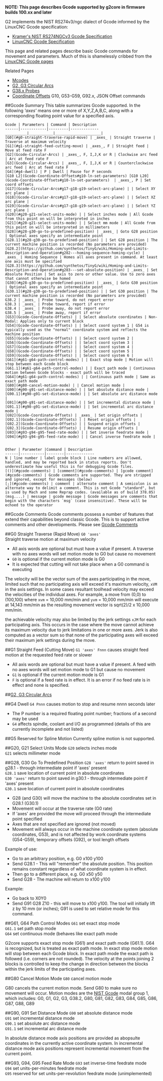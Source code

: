 **NOTE: This page describes Gcode supported by g2core in firmware builds 100.xx and later**<br>

G2 implements the NIST RS274v3/ngc dialect of Gcode informed by the LinuxCNC Gcode specification:
- [Kramer's NIST RS274NGCv3 Gcode Specification](http://technisoftdirect.com/catalog/download/RS274NGC_3.pdf)
- [LinuxCNC Gcode Specification](http://www.linuxcnc.org/docs/2.4/html/gcode_main.html)<br>

This page and related pages describe basic Gcode commands for movement and parameters. Much of this is shamelessly cribbed from the [LinuxCNC Gcode pages](http://linuxcnc.org/docs/html/gcode/g-code.html)<br>

Related Pages
- [Mcodes](Mcodes)
- [G2, G3 Circular Arcs](Gcode-Circular-Arcs)
- [G38.x Probes](Gcode-Probes)
- [Coordinate Offsets](Gcode-Coordinate-Offsets) G10, G53-G59, G92.x, JSON Offset commands

##Gcode Summary 
This table summarizes Gcode supported. In the following _'axes'_ means one or more of X,Y,Z,A,B,C, along with a corresponding floating point value for a specified axis.

	Gcode | Parameters | Command | Description
	------|------------|---------|-------------
	__________|___________|_____________________|
	[G0](#g0-straight-traverse-rapid-move) | _axes_ | Straight traverse | Traverse at maximum velocity
	[G1](#g1-straight-feed-cutting-move) | _axes_, F | Straight feed | Move at feed rate F
	[G2](Gcode-Circular-Arcs) | _axes_, F, I,J,K or R | Clockwise arc feed | Arc at feed rate F
	[G3](Gcode-Circular-Arcs) | _axes_, F, I,J,K or R | Counterclockwise arc feed | Arc at feed rate F
	[G4](#g4-dwell) | P | Dwell | Pause for P seconds
	[G10 L2](Gcode-Coordinate-Offsets#g10-ln-set-parameters) [G10 L20](Gcode-Coordinate-Offsets#g10-ln-set-parameters)  | _axes_, P | Set coord offsets
	[G17](Gcode-Circular-Arcs#g17-g18-g19-select-arc-plane) | | Select XY arc plane |
	[G18](Gcode-Circular-Arcs#g17-g18-g19-select-arc-plane) | | Select XZ arc plane |
	[G19](Gcode-Circular-Arcs#g17-g18-g19-select-arc-plane) | | Select YZ arc plane |
	[G20](#g20-g21-select-units-mode) | | Select inches mode | All Gcode from this point on will be interpreted in inches
	[G21](#g20-g21-select-units-mode) | | Select mm mode | All Gcode from this point on will be interpreted in millimeters
	[G28](#g28-g30-go-to-predefined-position) | _axes_ | Goto G28 position | Optional axes specify an intermediate point
	[G28.1](#g28-g30-go-to-predefined-position) | | Set G28 position | The current machine position is recorded (No parameters are provided)
	[G28.2](https://github.com/synthetos/TinyG/wiki/Homing-and-Limits-Description-and-Operation#g282---homing-sequence-homing-cycle) | _axes_ | Homing Sequence | Homes all axes present in command. At least one axis must be specified
	[G28.3](https://github.com/synthetos/TinyG/wiki/Homing-and-Limits-Description-and-Operation#g283---set-absolute-position) | _axes_ | Set Absolute Position | Set axis to zero or other value. Use to zero axes that cannot otherwise be homed
	[G30](#g28-g30-go-to-predefined-position) | _axes_ | Goto G30 position | Optional axes specify an intermediate point
	[G30.1](#g28-g30-go-to-predefined-position) | | Set G30 position | The current machine position is recorded (No parameters are provided)
	G38.2 | _axes_ | Probe toward, do not report error 
	G38.3 | _axes_ | Probe toward, report if error 
	G38.4 | _axes_ | Probe away, do not report error 
	G38.5 | _axes_ | Probe away, report if error 
	[G53](Gcode-Coordinate-Offsets) | | Select absolute coordinates | Non-Modal: Applies only to current block
	[G54](Gcode-Coordinate-Offsets) | | Select coord system 1 | G54 is typically used as the "normal" coordinate system and reflects the machine position
	[G55](Gcode-Coordinate-Offsets) | | Select coord system 2 |
	[G56](Gcode-Coordinate-Offsets) | | Select coord system 3 |
	[G57](Gcode-Coordinate-Offsets) | | Select coord system 4 |
	[G58](Gcode-Coordinate-Offsets) | | Select coord system 5 |
	[G59](Gcode-Coordinate-Offsets) | | Select coord system 6 |
	[G61](#g61-g64-path-control-modes) | | Exact stop mode | Motion will stop between each Gcode block
	[G61.1](#g61-g64-path-control-modes) | | Exact path mode | Continuous motion between Gcode blocks - exact path will be traced
	[G64](#g61-g64-path-control-modes) | | Continuous path mode | Same as exact path mode 
	[G80](#g80-cancel-motion-mode) | | Cancel motion mode |
	[G90](#g90-g91-set-distance-mode) | | Set absolute distance mode |
	[G90.1](#g90-g91-set-distance-mode) | | Set absolute arc distance mode |
	[G91](#g90-g91-set-distance-mode) | | Set incremental distance mode |
	[G91.1](#g90-g91-set-distance-mode) | | Set incremental arc distance mode |
	[G92](Gcode-Coordinate-Offsets) | _axes_ | Set origin offsets |
	[G92.1](Gcode-Coordinate-Offsets) | | Reset origin offsets |
	[G92.2](Gcode-Coordinate-Offsets) | | Suspend origin offsets |
	[G92.3](Gcode-Coordinate-Offsets) | | Resume origin offsets |
	[G93](#g93-g94-g95-feed-rate-mode) | | Set inverse feedrate mode |
	[G94](#g93-g94-g95-feed-rate-mode) | | Cancel inverse feedrate mode |


 	Other | Parameter |Command | Description
	------|-----------|--------|-------------
	N | line number | label gcode block | Line numbers are allowed, handled, and may be reported back in status reports. Don't underestimate how useful this is for debugging Gcode files.
	[()](#gcode-comments) | [comment](#gcode-comments) | [gcode comment](#gcode-comments) | Gcode comments are supported. They are stripped and ignored, except for messages (below)
	[;](#gcode-comments) | comment | alternate comment | A semicolon is an alternate way to delimit a comment. This is not Gcode "standard", but is used by Mach and some Reprap codes. (available as of build 378.05)
	(msg....) | message | gcode message | Gcode messages are comments that begin with the characters `msg` (case insensitive). These will be echoed to the operator 

##Gcode Comments
Gcode comments possess a number of features that extend their capabilities beyond classic Gcode. This is to support active comments and other developments. Please see [Gcode Comments](JSON-Active-Comments#gcode-comments)

##G0 Straight Traverse (Rapid Move)
`G0 'axes'`<br>
Straight traverse motion at maximum velocity

- All axis words are optional but must have a value if present. A traverse with no axes words will set motion mode to G0 but cause no movement
- `G0` is optional if the current motion mode is G0
- It is expected that cutting will not take place when a G0 command is executing

The velocity will be the vector sum of the axes participating in the move, limited such that no participating axis will exceed it's maximum velocity, `xVM` in the axis settings. In some cases resultant toolhead velocity may exceed the velocities of the individual axes. For example, a move from (0,0) to (100,100) where `xvm` = 10,000 mm/min and `yvm` = 10,000 mm/min will execute at 14,143 mm/min as the resulting movement vector is sqrt(2)/2 x 10,000 mm/min.

the achievable velocity may also be limited by the jerk settings `xJM` for each participating axis. This occurs in the case where the move cannot achieve its maximum velocity due to jerk limitations in one or more axes. Jerk is also computed as a vector sum so that none of the participating axes will exceed their maximum jerk settings during the move.

##G1 Straight Feed (Cutting Move)
`G1 'axes' Fnnn` causes straight feed motion at the requested feed rate or slower

- All axis words are optional but must have a value if present. A feed with no axes words will set motion mode to G1 but cause no movement
- `G1` is optional if the current motion mode is G1
- `F` is optional if a feed rate is in effect. It is an error if no feed rate is in effect and none is specified.

##[G2, G3 Circular Arcs](Gcode-Circular-Arcs)

##G4 Dwell
`G4 Pnnn` causes motion to stop and resume nnnn seconds later

- The P number is a required floating point number; fractions of a second may be used
- `G4` affects spindle, coolant and I/O as programmed (details of this are currently incomplete and not listed)

##G5 Reserved for Spline Motion
Currently spline motion is not supported.

##G20, G21 Select Units Mode
`G20` selects inches mode<br>
`G21` selects millimeter mode<br>

##G28, G30 Go To Predefined Position
`G28 'axes'` return to point saved in g28.1 - through intermediate point if 'axes' present<br>
`G28.1` save location of current point in absolute coordinates<br>
`G30 'axes'` return to point saved in g30.1 - through intermediate point if 'axes' present<br>
`G30.1` save location of current point in absolute coordinates<br>

- G28 (and G30) will move the machine to the absolute coordinates set in G28.1 (G30.1)
- Movement will occur at the traverse rate (G0 rate) 
- If 'axes' are provided the move will proceed through the intermediate point specified
- Axes that are not specified are ignored (not moved) 
- Movement will always occur in the machine coordinate system (absolute coordinates, G53), and is not affected by work coordinate systems (G54-G59), temporary offsets (G92), or tool length offsets 

Example of use: 

- Go to an arbitrary position, e.g. G0 x100 y100 
- Send G28.1  - This will "remember" the absolute position. This position remains constant regardless of what coordinate system is in effect. 
- Then go to a different place, e.g. G0 x50 y50
- Send G28  - The machine will return to x100 y100

Example:
- Go back to X0Y0
- Send G91 G28 Z10 - this will move to x100 y100. The tool will initially lift z by 10 mm (or inches); G91 is used to set relative mode for this command. 

##G61, G64 Path Control Modes
`G61` set exact stop mode<br>
`G61.1` set path stop mode<br>
`G64` set continuous mode (behaves like exact path mode<br>

G2core supports exact stop mode (G61) and exact path mode (G61.1). G64 is recognized, but is treated as exact path mode. In exact stop mode motion will stop between each Gcode block. In exact path mode the exact path is followed (i.e. corners are not rounded). The velocity at the points joining 2 blocks is controlled to keep the change in direction between the blocks within the jerk limits of the participating axes.


##G80 Cancel Motion Mode
`G80` cancel motion mode<br>

G80 cancels the current motion mode. Send G80 to make sure no movement will occur. Motion modes are the [NIST Gcode](http://ws680.nist.gov/publication/get_pdf.cfm?pub_id=823374) modal group 1, which includes: G0, G1, G2, G3, G38.2, G80, G81, G82, G83, G84, G85, G86, G87, G88, G89

##G90, G91 Set Distance Mode
`G90` set absolute distance mode<br>
`G91` set incremental distance mode<br>
`G90.1` set absolute arc distance mode<br>
`G91.1` set incremental arc distance mode<br>

In absolute distance mode axis positions are provided as abopsulte coordinates in the currently active coordinate system.  In incremental distance mode axis positions represent incremental movement from the current point.

##G93, G94, G95 Feed Rate Mode
`G93` set inverse-time feedrate mode<br>
`G94` set units-per-minutes feedrate mode<br>
`G95` reserved for set units-per-revolution feedrate mode (unimplemented)<br>
